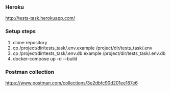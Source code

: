### Heroku
http://tests-task.herokuapp.com/

### Setup steps
1. clone repository
2. cp /project/dir/tests_task/.env.example /project/dir/tests_task/.env
3. cp /project/dir/tests_task/.env.db.example /project/dir/tests_task/.env.db
4. docker-compose up -d --build

### Postman collection
https://www.postman.com/collections/3e2dbfc90d201ee187e6

